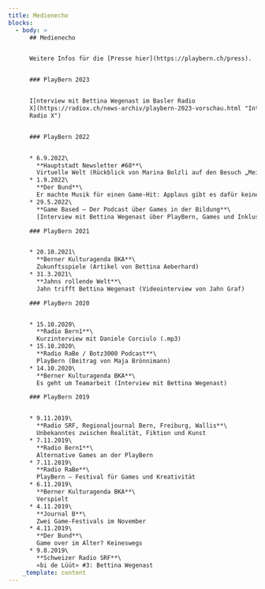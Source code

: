 ```yaml
---
title: Medienecho
blocks:
  - body: >
      ## Medienecho


      Weitere Infos für die [Presse hier](https://playbern.ch/press).


      ### PlayBern 2023


      I[nterview mit Bettina Wegenast im Basler Radio
      X](https://radiox.ch/news-archiv/playbern-2023-vorschau.html "Interview
      Radio X")


      ### PlayBern 2022


      * 6.9.2022\
        **Hauptstadt Newsletter #68**\
        Virtuelle Welt (Rückblick von Marina Bolzli auf den Besuch „Meine Sprache und ich“ am PlayBern)
      * 1.9.2022\
        **Der Bund**\
        Er machte Musik für einen Game-Hit: Applaus gibt es dafür keinen (Interview von Ane Hebeisen mit Mario Batkovic im Zusammenhang mit PlayBern)
      * 29.5.2022\
        **Game Based – Der Podcast über Games in der Bildung**\
        [Interview mit Bettina Wegenast über PlayBern, Games und Inklusion](https://open.spotify.com/episode/3s77baVDBGkSgw9gKaGKoo?go=1\&sp_cid=8ef93c87aedc3aaf4db88700b534cbe4\&nd=1 "Game Based Podcast")

      ### PlayBern 2021


      * 20.10.2021\
        **Berner Kulturagenda BKA**\
        Zukunftsspiele (Artikel von Bettina Aeberhard)
      * 31.3.2021\
        **Jahns rollende Welt**\
        Jahn trifft Bettina Wegenast (Videointerview von Jahn Graf)

      ### PlayBern 2020


      * 15.10.2020\
        **Radio Bern1**\
        Kurzinterview mit Daniele Corciulo (.mp3)
      * 15.10.2020\
        **Radio RaBe / Botz3000 Podcast**\
        PlayBern (Beitrag von Maja Brönnimann)
      * 14.10.2020\
        **Berner Kulturagenda BKA**\
        Es geht um Teamarbeit (Interview mit Bettina Wegenast)

      ### PlayBern 2019


      * 9.11.2019\
        **Radio SRF, Regionaljournal Bern, Freiburg, Wallis**\
        Unbekanntes zwischen Realität, Fiktion und Kunst
      * 7.11.2019\
        **Radio Bern1**\
        Alternative Games an der PlayBern
      * 7.11.2019\
        **Radio RaBe**\
        PlayBern – Festival für Games und Kreativität
      * 6.11.2019\
        **Berner Kulturagenda BKA**\
        Verspielt
      * 4.11.2019\
        **Journal B**\
        Zwei Game-Festivals im November
      * 4.11.2019\
        **Der Bund**\
        Game over im Alter? Keineswegs
      * 9.8.2019\
        **Schweizer Radio SRF**\
        «bi de Lüüt» #3: Bettina Wegenast
    _template: content
---
```


